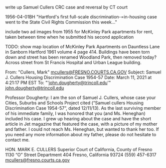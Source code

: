 write up Samuel Cullers CRC case and reversal by CT court

1956-04-01BH "Hartford's first full-scale discrimination-=in-housing case went to the State Civil Rights Commission this week..."

include two ad images from 1955 for McKinley Park apartments for rent, taken between time when he submitted his second application

TODO: show map location of McKinley Park Apartments on Dauntless Lane in Sanborn Hartford 1961 volume 4 page 414. Buildings have been torn down and street has been renamed Woodland Park, then removed today? Across street from St Francis Hospital and Urban League building.


From: "Cullers, Mark" <mcullers@FRESNO.COURTS.CA.GOV>
Subject: Samuel J. Cullers Housing Discrimination Case 1954-57
Date: March 11, 2021 at 4:21:17 PM EST
To: "'john.dougherty@trincoll.edu'" <john.dougherty@trincoll.edu>

Professor Dougherty:  I am the son of Samuel J. Cullers, whose case your Cities, Suburbs and Schools Project cited (“Samuel cullers Housing Discrimination Case  1954-57”, dated 12/11/13).  As the last surviving member of his immediate family, I was honored that you (and Ms. Heneghan) included his case.  I grew up hearing about the case and have the short article in Jet magazine that featured the case, with a picture of my mother and father.  I could not reach Ms. Heneghan, but wanted to thank her too.  If you need any more information about my father, please do not hesitate to contact me.

HON. MARK E. CULLERS
Superior Court of California, County of Fresno
1130 “O” Street
Department 404
Fresno, California  93724
(559) 457-6317
mcullers@fresno.courts.ca.gov
